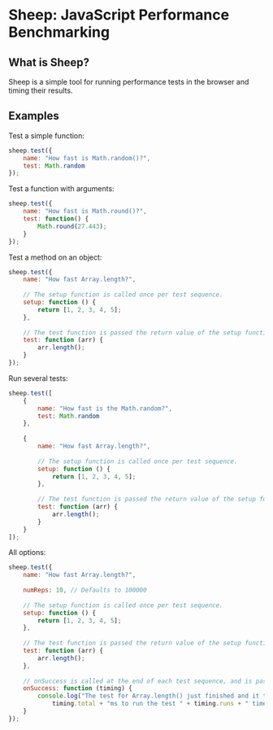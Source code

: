 Sheep: JavaScript Performance Benchmarking
==========================================

What is Sheep?
--------------

Sheep is a simple tool for running performance tests in the browser and timing their results.

Examples
--------

Test a simple function:
```javascript
sheep.test({
    name: "How fast is Math.random()?",
    test: Math.random
});
```

Test a function with arguments:
```javascript
sheep.test({
    name: "How fast is Math.round()?",
    test: function() {
        Math.round(27.443);
    }
});
```

Test a method on an object:
```javascript
sheep.test({
    name: "How fast Array.length?",
    
    // The setup function is called once per test sequence.
    setup: function () {
        return [1, 2, 3, 4, 5];
    },
    
    // The test function is passed the return value of the setup function each time.
    test: function (arr) {
        arr.length();
    }
});
```

Run several tests:
```javascript
sheep.test([
    {
        name: "How fast is the Math.random?",
        test: Math.random
    },
    
    {
        name: "How fast Array.length?",
        
        // The setup function is called once per test sequence.
        setup: function () {
            return [1, 2, 3, 4, 5];
        },
        
        // The test function is passed the return value of the setup function each time.
        test: function (arr) {
            arr.length();
        }
    }
]);
```

All options:
```javascript
sheep.test({
    name: "How fast Array.length?",
    
    numReps: 10, // Defaults to 100000
    
    // The setup function is called once per test sequence.
    setup: function () {
        return [1, 2, 3, 4, 5];
    },
    
    // The test function is passed the return value of the setup function each time.
    test: function (arr) {
        arr.length();
    },
    
    // onSuccess is called at the end of each test sequence, and is passed the timing data.
    onSuccess: function (timing) {
        console.log("The test for Array.length() just finished and it took " +
            timing.total + "ms to run the test " + timing.runs + " times.");
    }
});
```